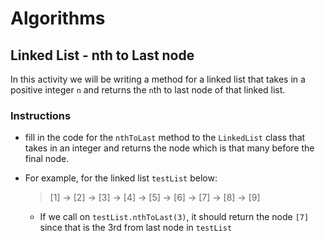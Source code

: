 # Algorithms
## Linked List - nth to Last node

In this activity we will be writing a method for a linked list that takes in a positive integer `n` and returns the `n`th to last node of that linked list.

### Instructions

* fill in the code for the `nthToLast` method to the `LinkedList` class that takes in an integer and returns the node which is that many before the final node.

* For example, for the linked list `testList` below:

  > [1] -> [2] -> [3] -> [4] -> [5] -> [6] -> [7] -> [8] -> [9]

  * If we call on `testList.nthToLast(3)`, it should return the node `[7]` since that is the 3rd from last node in `testList`
